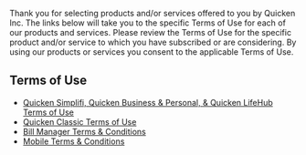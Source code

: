 Thank you for selecting products and/or services offered to you by Quicken Inc. The links below will take you to the specific Terms of Use for each of our products and services. Please review the Terms of Use for the specific product and/or service to which you have subscribed or are considering. By using our products or services you consent to the applicable Terms of Use.

Terms of Use
------------

* [Quicken Simplifi, Quicken Business & Personal, & Quicken LifeHub Terms of Use](https://www.quicken.com/terms-of-use/simplifi-and-lifehub)
* [Quicken Classic Terms of Use](https://www.quicken.com/terms-of-use/quicken-classic)
* [Bill Manager Terms & Conditions](https://www.quicken.com/terms-of-use/bill-manager)
* [Mobile Terms & Conditions](https://www.quicken.com/terms-of-use/mobile-terms-and-conditions)